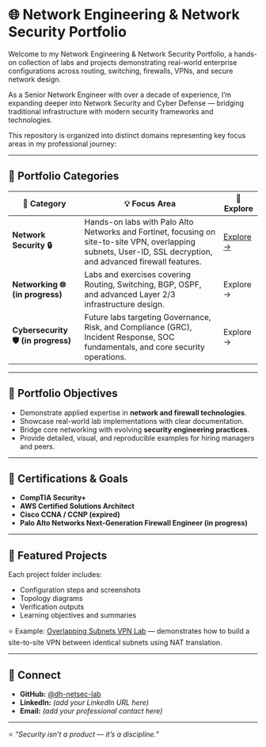 # 🌐 Network Engineering & Network Security Portfolio

Welcome to my Network Engineering & Network Security Portfolio, a hands-on collection of labs and projects demonstrating real-world enterprise configurations across routing, switching, firewalls, VPNs, and secure network design.

As a Senior Network Engineer with over a decade of experience, I’m expanding deeper into Network Security and Cyber Defense — bridging traditional infrastructure with modern security frameworks and technologies.

This repository is organized into distinct domains representing key focus areas in my professional journey:

---

## 📂 Portfolio Categories

| 📁 **Category** | 💡 **Focus Area** | 🔗 **Explore** |
|------------------|------------------|----------------|
| **Network Security 🔒** | Hands-on labs with Palo Alto Networks and Fortinet, focusing on site-to-site VPN, overlapping subnets, User-ID, SSL decryption, and advanced firewall features. | [Explore →](./network-security/) |
| **Networking 🌐 (in progress)** | Labs and exercises covering Routing, Switching, BGP, OSPF, and advanced Layer 2/3 infrastructure design. | Explore → |
| **Cybersecurity 🛡️ (in progress)** | Future labs targeting Governance, Risk, and Compliance (GRC), Incident Response, SOC fundamentals, and core security operations. | Explore → |


---

## 🧠 Portfolio Objectives
- Demonstrate applied expertise in **network and firewall technologies**.  
- Showcase real-world lab implementations with clear documentation.  
- Bridge core networking with evolving **security engineering practices**.  
- Provide detailed, visual, and reproducible examples for hiring managers and peers.

---

## 🧾 Certifications & Goals
- **CompTIA Security+**  
- **AWS Certified Solutions Architect**  
- **Cisco CCNA / CCNP (expired)**  
- **Palo Alto Networks Next-Generation Firewall Engineer (in progress)**  

---

## 🧱 Featured Projects
Each project folder includes:
- Configuration steps and screenshots  
- Topology diagrams  
- Verification outputs  
- Learning objectives and summaries  

⭐ Example: [Overlapping Subnets VPN Lab](./network-security/palo-alto-overlapping-subnet-lab/) — demonstrates how to build a site-to-site VPN between identical subnets using NAT translation.

---

## 🧷 Connect
- **GitHub:** [@dh-netsec-lab](https://github.com/dh-netsec-lab)  
- **LinkedIn:** *(add your LinkedIn URL here)*  
- **Email:** *(add your professional contact here)*  

---

⭐ *“Security isn’t a product — it’s a discipline.”*
